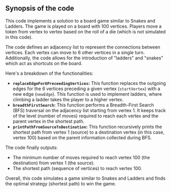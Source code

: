## Synopsis of the code

This code implements a solution to a board game similar to Snakes and Ladders. The game is played on a board with 100 vertices. Players move a token from vertex to vertex based on the roll of a die (which is not simulated in this code).

The code defines an adjacency list to represent the connections between vertices. Each vertex can move to 6 other vertices in a single turn. Additionally, the code allows for the introduction of "ladders" and "snakes" which act as shortcuts on the board.

Here's a breakdown of the functionalities:

*  **`replaceEdgeFor6PreceedingVertices`:** This function replaces the outgoing edges for the 6 vertices preceding a given vertex (`startVertex`) with a new edge (`newEdge`). This function is used to implement ladders, where climbing a ladder takes the player to a higher vertex.
*  **`breadthFirstSearch`:** This function performs a Breadth-First Search (BFS) traversal on the adjacency list starting from vertex 1. It keeps track of the level (number of moves) required to reach each vertex and the parent vertex in the shortest path.
*  **`printPathFromSourceToDestination`:** This function recursively prints the shortest path from vertex 1 (source) to a destination vertex (in this case, vertex 100) based on the parent information collected during BFS.

The code finally outputs:

* The minimum number of moves required to reach vertex 100 (the destination) from vertex 1 (the source).
* The shortest path (sequence of vertices) to reach vertex 100.

Overall, this code simulates a game similar to Snakes and Ladders and finds the optimal strategy (shortest path) to win the game.
